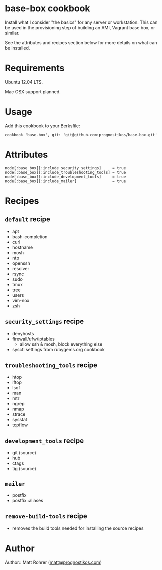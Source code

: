 # base-box cookbook

Install what I consider "the basics" for any server or workstation. This can be
used in the provisioning step of building an AMI, Vagrant base box, or similar.

See the attributes and recipes section below for more details on what can be
installed.
  
# Requirements

Ubuntu 12.04 LTS.

Mac OSX support planned.

# Usage

Add this cookbook to your Berksfile:

    cookbook 'base-box', git: 'git@github.com:prognostikos/base-box.git'

# Attributes

    node[:base_box][:include_security_settings]     = true
    node[:base_box][:include_troubleshooting_tools] = true
    node[:base_box][:include_development_tools]     = true
    node[:base_box][:include_mailer]                = true

# Recipes

## `default` recipe
- apt
- bash-completion
- curl
- hostname
- mosh
- ntp
- openssh
- resolver
- rsync
- sudo
- tmux
- tree
- users
- vim-nox
- zsh

## `security_settings` recipe
- denyhosts
- firewall/ufw/iptables
  - allow ssh & mosh, block everything else
- sysctl settings from rubygems.org cookbook

## `troubleshooting_tools` recipe
- htop
- iftop
- lsof
- man
- mtr
- ngrep
- nmap
- strace
- sysstat
- tcpflow

## `development_tools` recipe
- git (source)
- hub
- ctags
- tig (source)

## `mailer`
- postfix
- postfix::aliases

## `remove-build-tools` recipe
- removes the build tools needed for installing the source recipes

# Author

Author:: Matt Rohrer (<matt@prognostikos.com>)
